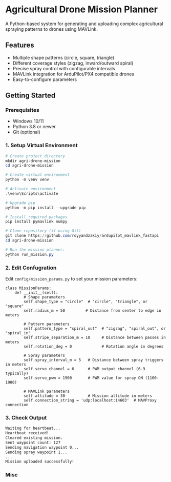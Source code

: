 # Agricultural Drone Mission Planner

A Python-based system for generating and uploading complex agricultural spraying patterns to drones using MAVLink.

## Features

- Multiple shape patterns (circle, square, triangle)
- Different coverage styles (zigzag, inward/outward spiral)
- Precise spray control with configurable intervals
- MAVLink integration for ArduPilot/PX4 compatible drones
- Easy-to-configure parameters

## Getting Started

### Prerequisites

- Windows 10/11
- Python 3.8 or newer
- Git (optional)

### 1. Setup Virtual Environment

```powershell
# Create project directory
mkdir agri-drone-mission
cd agri-drone-mission

# Create virtual environment
python -m venv venv

# Activate environment
.\venv\Scripts\activate

# Upgrade pip
python -m pip install --upgrade pip

# Install required packages
pip install pymavlink numpy

# Clone repository (if using Git)
git clone https://github.com/royyandzakiy/ardupilot_mavlink_fastapi
cd agri-drone-mission

# Run the mission planner:
python run_mission.py
```

### 2. Edit Confugration
Edit `config/mission_params.py` to set your mission parameters:
```
class MissionParams:
    def __init__(self):
        # Shape parameters
        self.shape_type = "circle"  # "circle", "triangle", or "square"
        self.radius_m = 50         # Distance from center to edge in meters
        
        # Pattern parameters
        self.pattern_type = "spiral_out"  # "zigzag", "spiral_out", or "spiral_in"
        self.stripe_separation_m = 10     # Distance between passes in meters
        self.rotation_deg = 0             # Rotation angle in degrees
        
        # Spray parameters
        self.spray_interval_m = 5   # Distance between spray triggers in meters
        self.servo_channel = 6      # PWM output channel (6-9 typically)
        self.servo_pwm = 1900       # PWM value for spray ON (1100-1900)
        
        # MAVLink parameters
        self.altitude = 30          # Mission altitude in meters
        self.connection_string = 'udp:localhost:14603'  # MAVProxy connection
```

### 3. Check Output
```bash
Waiting for heartbeat...
Heartbeat received!
Cleared existing mission.
Sent waypoint count: 127
Sending navigation waypoint 0...
Sending spray waypoint 1...
...
Mission uploaded successfully!
```

### Misc

